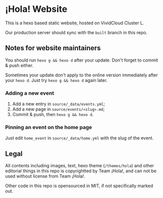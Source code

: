 # ¡Hola! Website

This is a hexo based static website, hosted on VividCloud Cluster L.

Our production server should sync with the `built` branch in this repo.

## Notes for website maintainers

You should run `hexo g && hexo d` after your update. Don't forget to commit & push either.

Sometimes your update don't apply to the online version immediately after your `hexo d`. Just try `hexo g && hexo d` again later.

### Adding a new event

1. Add a new entry in `source/_data/events.yml`;
2. Add a new page in `source/events/<slug>.md`;
3. Commit & push, then `hexo g && hexo d`. 

### Pinning an event on the home page

Just edit `home_event` in `source/_data/home.yml` with the slug of the event.

## Legal

All contents including images, text, hexo theme (`/themes/hola`) and other editorial things in this repo is copyrightted by Team ¡Hola!, and can not be used without license from Team ¡Hola!.

Other code in this repo is opensourced in MIT, if not specifically marked out.